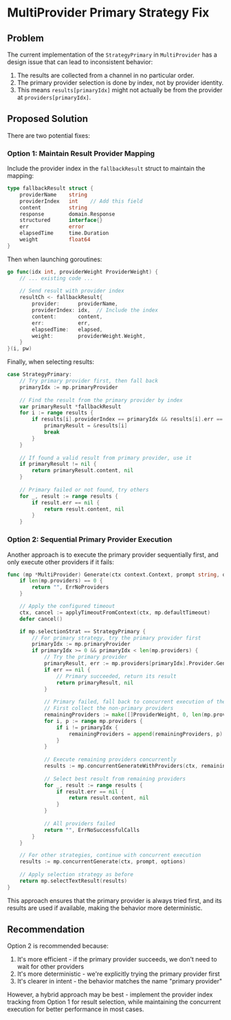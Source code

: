 # MultiProvider Primary Strategy Fix

## Problem

The current implementation of the `StrategyPrimary` in `MultiProvider` has a design issue that can lead to inconsistent behavior:

1. The results are collected from a channel in no particular order.
2. The primary provider selection is done by index, not by provider identity.
3. This means `results[primaryIdx]` might not actually be from the provider at `providers[primaryIdx]`.

## Proposed Solution

There are two potential fixes:

### Option 1: Maintain Result Provider Mapping

Include the provider index in the `fallbackResult` struct to maintain the mapping:

```go
type fallbackResult struct {
    providerName    string
    providerIndex   int    // Add this field
    content         string
    response        domain.Response
    structured      interface{}
    err             error
    elapsedTime     time.Duration
    weight          float64
}
```

Then when launching goroutines:

```go
go func(idx int, providerWeight ProviderWeight) {
    // ... existing code ...
    
    // Send result with provider index
    resultCh <- fallbackResult{
        provider:      providerName,
        providerIndex: idx,  // Include the index
        content:       content,
        err:           err,
        elapsedTime:   elapsed,
        weight:        providerWeight.Weight,
    }
}(i, pw)
```

Finally, when selecting results:

```go
case StrategyPrimary:
    // Try primary provider first, then fall back
    primaryIdx := mp.primaryProvider
    
    // Find the result from the primary provider by index
    var primaryResult *fallbackResult
    for i := range results {
        if results[i].providerIndex == primaryIdx && results[i].err == nil {
            primaryResult = &results[i]
            break
        }
    }
    
    // If found a valid result from primary provider, use it
    if primaryResult != nil {
        return primaryResult.content, nil
    }
    
    // Primary failed or not found, try others
    for _, result := range results {
        if result.err == nil {
            return result.content, nil
        }
    }
```

### Option 2: Sequential Primary Provider Execution

Another approach is to execute the primary provider sequentially first, and only execute other providers if it fails:

```go
func (mp *MultiProvider) Generate(ctx context.Context, prompt string, options ...domain.Option) (string, error) {
    if len(mp.providers) == 0 {
        return "", ErrNoProviders
    }

    // Apply the configured timeout
    ctx, cancel := applyTimeoutFromContext(ctx, mp.defaultTimeout)
    defer cancel()

    if mp.selectionStrat == StrategyPrimary {
        // For primary strategy, try the primary provider first
        primaryIdx := mp.primaryProvider
        if primaryIdx >= 0 && primaryIdx < len(mp.providers) {
            // Try the primary provider
            primaryResult, err := mp.providers[primaryIdx].Provider.Generate(ctx, prompt, options...)
            if err == nil {
                // Primary succeeded, return its result
                return primaryResult, nil
            }
            
            // Primary failed, fall back to concurrent execution of the rest
            // First collect the non-primary providers
            remainingProviders := make([]ProviderWeight, 0, len(mp.providers)-1)
            for i, p := range mp.providers {
                if i != primaryIdx {
                    remainingProviders = append(remainingProviders, p)
                }
            }
            
            // Execute remaining providers concurrently
            results := mp.concurrentGenerateWithProviders(ctx, remainingProviders, prompt, options)
            
            // Select best result from remaining providers
            for _, result := range results {
                if result.err == nil {
                    return result.content, nil
                }
            }
            
            // All providers failed
            return "", ErrNoSuccessfulCalls
        }
    }

    // For other strategies, continue with concurrent execution
    results := mp.concurrentGenerate(ctx, prompt, options)
    
    // Apply selection strategy as before
    return mp.selectTextResult(results)
}
```

This approach ensures that the primary provider is always tried first, and its results are used if available, making the behavior more deterministic.

## Recommendation

Option 2 is recommended because:
1. It's more efficient - if the primary provider succeeds, we don't need to wait for other providers
2. It's more deterministic - we're explicitly trying the primary provider first
3. It's clearer in intent - the behavior matches the name "primary provider"

However, a hybrid approach may be best - implement the provider index tracking from Option 1 for result selection, while maintaining the concurrent execution for better performance in most cases.